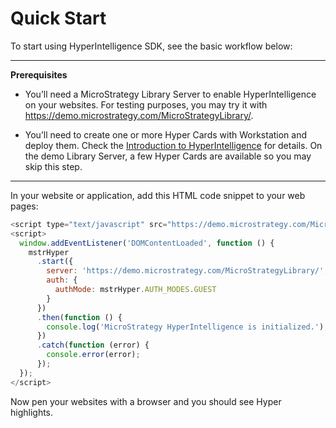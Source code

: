 # Quick Start

To start using HyperIntelligence SDK, see the basic workflow below:

---
**Prerequisites**

- You’ll need a MicroStrategy Library Server to enable HyperIntelligence on your websites. For testing purposes, you may try it with https://demo.microstrategy.com/MicroStrategyLibrary/.

- You’ll need to create one or more Hyper Cards with Workstation and deploy them. Check the [Introduction to HyperIntelligence](https://www2.microstrategy.com/producthelp/Current/Hyper/en-us/Content/intro_hyperintelligence.htm) for details. On the demo Library Server, a few Hyper Cards are available so you may skip this step.
---

In your website or application, add this HTML code snippet to your web pages:

```js
<script type="text/javascript" src="https://demo.microstrategy.com/MicroStrategyLibrary/static/hyper/sdk/js/mstr_hyper.bundle.js"></script>
<script>
  window.addEventListener('DOMContentLoaded', function () {
    mstrHyper
      .start({
        server: 'https://demo.microstrategy.com/MicroStrategyLibrary/',
        auth: {
          authMode: mstrHyper.AUTH_MODES.GUEST
        }
      })
      .then(function () {
        console.log('MicroStrategy HyperIntelligence is initialized.');
      })
      .catch(function (error) {
        console.error(error);
      });
  });
</script>
```

Now pen your websites with a browser and you should see Hyper highlights.
